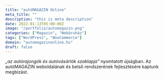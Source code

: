 ```yaml
---
title: "autóMAGAZIN Online"
meta_title: ""
description: "this is meta description"
date: 2022-01-13T05:00:00Z
image: "/portfolio/automagazin.png"
categories: ["Magazin", "Webáruház"]
tags: ["WordPress", "WooCommerce"]
domain: "automagazinonline.hu"
draft: false
---
```


_„az autórajongók és autóvásárlók szaklapja”_ nyomtatott újságban. Az autóMAGAZIN weboldalának és belső rendszerének fejlesztésére kaptunk megbízást.

